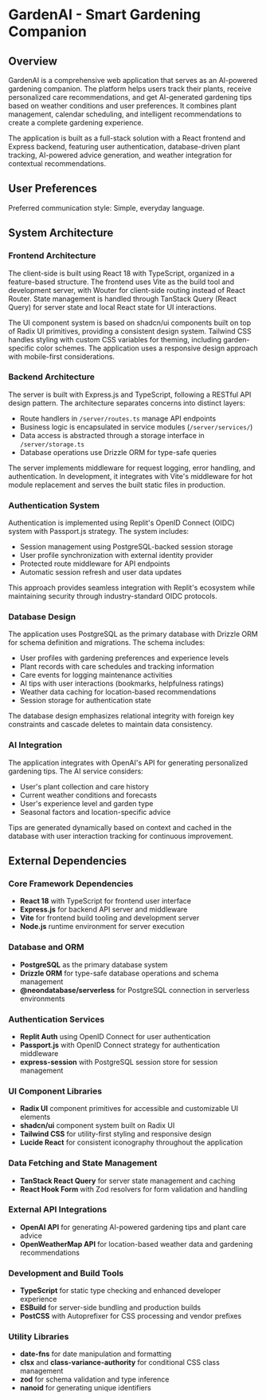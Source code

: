 # GardenAI - Smart Gardening Companion

## Overview

GardenAI is a comprehensive web application that serves as an AI-powered gardening companion. The platform helps users track their plants, receive personalized care recommendations, and get AI-generated gardening tips based on weather conditions and user preferences. It combines plant management, calendar scheduling, and intelligent recommendations to create a complete gardening experience.

The application is built as a full-stack solution with a React frontend and Express backend, featuring user authentication, database-driven plant tracking, AI-powered advice generation, and weather integration for contextual recommendations.

## User Preferences

Preferred communication style: Simple, everyday language.

## System Architecture

### Frontend Architecture
The client-side is built using React 18 with TypeScript, organized in a feature-based structure. The frontend uses Vite as the build tool and development server, with Wouter for client-side routing instead of React Router. State management is handled through TanStack Query (React Query) for server state and local React state for UI interactions.

The UI component system is based on shadcn/ui components built on top of Radix UI primitives, providing a consistent design system. Tailwind CSS handles styling with custom CSS variables for theming, including garden-specific color schemes. The application uses a responsive design approach with mobile-first considerations.

### Backend Architecture
The server is built with Express.js and TypeScript, following a RESTful API design pattern. The architecture separates concerns into distinct layers:
- Route handlers in `/server/routes.ts` manage API endpoints
- Business logic is encapsulated in service modules (`/server/services/`)
- Data access is abstracted through a storage interface in `/server/storage.ts`
- Database operations use Drizzle ORM for type-safe queries

The server implements middleware for request logging, error handling, and authentication. In development, it integrates with Vite's middleware for hot module replacement and serves the built static files in production.

### Authentication System
Authentication is implemented using Replit's OpenID Connect (OIDC) system with Passport.js strategy. The system includes:
- Session management using PostgreSQL-backed session storage
- User profile synchronization with external identity provider
- Protected route middleware for API endpoints
- Automatic session refresh and user data updates

This approach provides seamless integration with Replit's ecosystem while maintaining security through industry-standard OIDC protocols.

### Database Design
The application uses PostgreSQL as the primary database with Drizzle ORM for schema definition and migrations. The schema includes:
- User profiles with gardening preferences and experience levels
- Plant records with care schedules and tracking information
- Care events for logging maintenance activities
- AI tips with user interactions (bookmarks, helpfulness ratings)
- Weather data caching for location-based recommendations
- Session storage for authentication state

The database design emphasizes relational integrity with foreign key constraints and cascade deletes to maintain data consistency.

### AI Integration
The application integrates with OpenAI's API for generating personalized gardening tips. The AI service considers:
- User's plant collection and care history
- Current weather conditions and forecasts
- User's experience level and garden type
- Seasonal factors and location-specific advice

Tips are generated dynamically based on context and cached in the database with user interaction tracking for continuous improvement.

## External Dependencies

### Core Framework Dependencies
- **React 18** with TypeScript for frontend user interface
- **Express.js** for backend API server and middleware
- **Vite** for frontend build tooling and development server
- **Node.js** runtime environment for server execution

### Database and ORM
- **PostgreSQL** as the primary database system
- **Drizzle ORM** for type-safe database operations and schema management
- **@neondatabase/serverless** for PostgreSQL connection in serverless environments

### Authentication Services
- **Replit Auth** using OpenID Connect for user authentication
- **Passport.js** with OpenID Connect strategy for authentication middleware
- **express-session** with PostgreSQL session store for session management

### UI Component Libraries
- **Radix UI** component primitives for accessible and customizable UI elements
- **shadcn/ui** component system built on Radix UI
- **Tailwind CSS** for utility-first styling and responsive design
- **Lucide React** for consistent iconography throughout the application

### Data Fetching and State Management
- **TanStack React Query** for server state management and caching
- **React Hook Form** with Zod resolvers for form validation and handling

### External API Integrations
- **OpenAI API** for generating AI-powered gardening tips and plant care advice
- **OpenWeatherMap API** for location-based weather data and gardening recommendations

### Development and Build Tools
- **TypeScript** for static type checking and enhanced developer experience
- **ESBuild** for server-side bundling and production builds
- **PostCSS** with Autoprefixer for CSS processing and vendor prefixes

### Utility Libraries
- **date-fns** for date manipulation and formatting
- **clsx** and **class-variance-authority** for conditional CSS class management
- **zod** for schema validation and type inference
- **nanoid** for generating unique identifiers